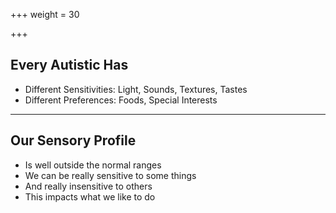 +++
weight = 30

+++
## Every Autistic Has

* Different Sensitivities: Light, Sounds, Textures, Tastes
* Different Preferences: Foods, Special Interests

***

## Our Sensory Profile

* Is well outside the normal ranges
* We can be really sensitive to some things
* And really insensitive to others
* This impacts what we like to do
